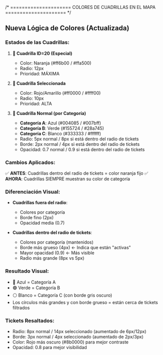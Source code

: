 /* ===================== COLORES DE CUADRILLAS EN EL MAPA ===================== */

## Nueva Lógica de Colores (Actualizada)

### Estados de las Cuadrillas:

1. **🔸 Cuadrilla ID=20 (Especial)**
   - Color: Naranja (#ff6b00 / #ffa500)
   - Radio: 12px
   - Prioridad: MÁXIMA

2. **🔴 Cuadrilla Seleccionada**
   - Color: Rojo/Amarillo (#ff0000 / #ffff00) 
   - Radio: 10px
   - Prioridad: ALTA

3. **🎯 Cuadrilla Normal (por Categoría)**
   - **Categoría A**: Azul (#004085 / #007bff)
   - **Categoría B**: Verde (#155724 / #28a745)  
   - **Categoría C**: Blanco (#333333 / #ffffff)
   - Radio: 5px normal / 8px si está dentro del radio de tickets
   - Borde: 2px normal / 4px si está dentro del radio de tickets
   - Opacidad: 0.7 normal / 0.9 si está dentro del radio de tickets

### Cambios Aplicados:

✅ **ANTES**: Cuadrillas dentro del radio de tickets = color naranja fijo
✅ **AHORA**: Cuadrillas SIEMPRE muestran su color de categoría

### Diferenciación Visual:

- **Cuadrillas fuera del radio**: 
  - Colores por categoría
  - Borde fino (2px)
  - Opacidad media (0.7)

- **Cuadrillas dentro del radio de tickets**:
  - Colores por categoría (mantenidos)
  - Borde más grueso (4px) ← Indica que están "activas"
  - Mayor opacidad (0.9) ← Más visible
  - Radio más grande (8px vs 5px)

### Resultado Visual:
- 🔵 Azul = Categoría A
- 🟢 Verde = Categoría B  
- ⚪ Blanco = Categoría C (con borde gris oscuro)
- Los círculos más grandes y con borde grueso = están cerca de tickets filtrados

### Tickets Resaltados:
- Radio: 8px normal / 14px seleccionado (aumentado de 6px/12px)
- Borde: 3px normal / 4px seleccionado (aumentado de 2px/3px)
- Color: Rojo más oscuro (#8b0000) para mejor contraste
- Opacidad: 0.8 para mejor visibilidad